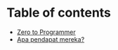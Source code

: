 # Table of contents

* [Zero to Programmer](README.md)
* [Apa pendapat mereka?](apa-pendapat-mereka.md)
